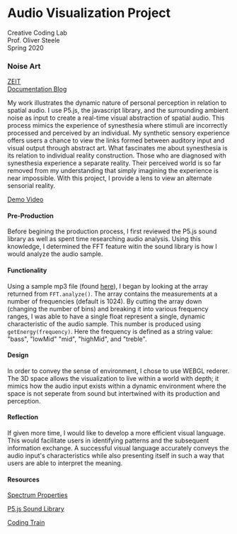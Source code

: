 # Audio Visualization Project
Creative Coding Lab  
Prof. Oliver Steele  
Spring 2020  

### Noise Art 
[ZEIT](https://my-project-march2020.now.sh)  
[Documentation Blog](https://wp.nyu.edu/kennedycambracho/)  

My work illustrates the dynamic nature of personal perception in relation to spatial audio. I use P5.js, the javascript library, and the surrounding ambient noise as input to create a real-time visual abstraction of spatial audio. This process mimics the experience of synesthesia where stimuli are incorrectly processed and perceived by an individual. My synthetic sensory experience offers users a chance to view the links formed between auditory input and visual output through abstract art.
What fascinates me about synesthesia is its relation to individual reality construction. Those who are diagnosed with synesthesia experience a separate reality. Their perceived world is so far removed from my understanding that simply imagining the experience is near impossible. With this project, I provide a lens to view an alternate sensorial reality.  

[Demo Video](youtube.com)
#### Pre-Production
Before begining the production process, I first reviewed the P5.js sound library as well as spent time researching audio analysis. Using this knowledge, I determined the FFT feature witin the sound library is how I would analyze the audio sample. 
#### Functionality
Using a sample mp3 file (found [here](https://freemusicarchive.org)), I began by looking at the array returned from `FFT.analyze()`. The array contains the measurements at a number of frequencies (default is 1024). 
By cutting the array down (changing the number of bins) and breaking it into various frequency ranges, I was able to have a single float represent a single, dynamic characteristic of the audio sample. This number is produced using `getEnergy(frequency)`. Here the frequency is defined as a string value: "bass", "lowMid" "mid", "highMid", and "treble". 
#### Design 
In order to convey the sense of environment, I chose to use WEBGL rederer. The 3D space allows the visualization to live within a world with depth; it mimics how the audio input exists within a dynamic environment where the space is not seperate from sound but intertwined with its production and perception. 
#### Reflection
If given more time, I would like to develop a more efficient visual language. This would facilitate users in identifying patterns and the subsequent information exchange. A successful visual language accurately conveys the audio input's characteristics while also presenting itself in such a way that users are able to interpret the meaning.

#### Resources 
[Spectrum Properties](https://www.gigahertz-optik.de/en-us/basics-light-measurement/light-color/spectr-line-properties/)

[P5.js Sound Library](https://p5js.org/reference/#/libraries/p5.sound)

[Coding Train](https://www.youtube.com/channel/UCvjgXvBlbQiydffZU7m1_aw)